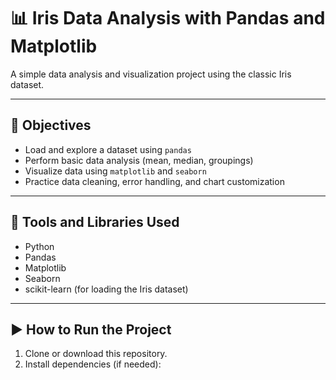 # 📊 Iris Data Analysis with Pandas and Matplotlib

A simple data analysis and visualization project using the classic Iris dataset.

---

## 🎯 Objectives

- Load and explore a dataset using `pandas`
- Perform basic data analysis (mean, median, groupings)
- Visualize data using `matplotlib` and `seaborn`
- Practice data cleaning, error handling, and chart customization

---

## 🧰 Tools and Libraries Used

- Python
- Pandas
- Matplotlib
- Seaborn
- scikit-learn (for loading the Iris dataset)

---

## ▶️ How to Run the Project

1. Clone or download this repository.
2. Install dependencies (if needed):
